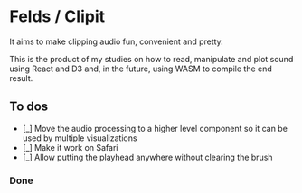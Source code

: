 # Felds / Clipit

It aims to make clipping audio fun, convenient and pretty.

This is the product of my studies on how to read, manipulate and plot sound using React and D3 and, in the future, using WASM to compile the end result.

## To dos

- [_] Move the audio processing to a higher level component so it can be used by multiple visualizations
- [_] Make it work on Safari
- [_] Allow putting the playhead anywhere without clearing the brush

### Done

